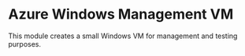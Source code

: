# Azure Windows Management VM

This module creates a small Windows VM for management and testing purposes.
